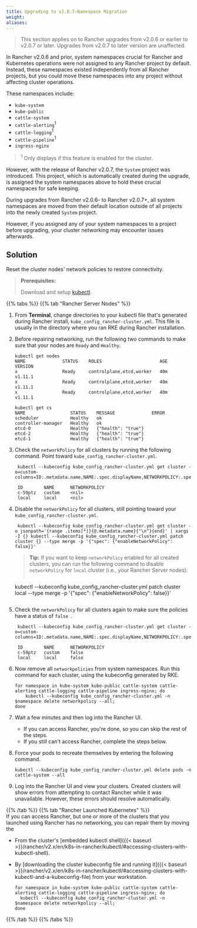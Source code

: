 ```yaml
---
title: Upgrading to v2.0.7—Namespace Migration
weight:
aliases:
---
```

>This section applies on to Rancher upgrades from v2.0.6 or earlier to v2.0.7 or later. Upgrades from v2.0.7 to later version are unaffected.

In Rancher v2.0.6 and prior, system namespaces crucial for Rancher and Kubernetes operations were not assigned to any Rancher project by default. Instead, these namespaces existed independently from all Rancher projects, but you could move these namespaces into any project without affecting cluster operations.

These namespaces include:

- `kube-system`
- `kube-public`
- `cattle-system`
- `cattle-alerting`<sup>1</sup>
- `cattle-logging`<sup>1</sup>
- `cattle-pipeline`<sup>1</sup>
- `ingress-nginx`

><sup>1</sup> Only displays if this feature is enabled for the cluster.

However, with the release of Rancher v2.0.7, the `System` project was introduced. This project, which is automatically created during the upgrade, is assigned the system namespaces above to hold these crucial namespaces for safe keeping.

During upgrades from Rancher v2.0.6- to Rancher v2.0.7+, all system namespaces are moved from their default location outside of all projects into the newly created `System` project.  

However, if you assigned any of your system namespaces to a project before upgrading, your cluster networking may encounter issues afterwards.

## Solution

Reset the cluster nodes' network policies to restore connectivity.

>**Prerequisites:**
>
>Download and setup [kubectl](https://kubernetes.io/docs/tasks/tools/install-kubectl/).

{{% tabs %}}
{{% tab "Rancher Server Nodes" %}}
1. From **Terminal**, change directories to your kubectl file that's generated during Rancher install, `kube_config_rancher-cluster.yml`. This file is usually in the directory where you ran RKE during Rancher installation.

1. Before repairing networking, run the following two commands to make sure that your nodes are `Ready` and `Healthy`.

    ```
    kubectl get nodes
    NAME              STATUS    ROLES                      AGE       VERSION
    x                 Ready     controlplane,etcd,worker   40m       v1.11.1
    x                 Ready     controlplane,etcd,worker   40m       v1.11.1
    x                 Ready     controlplane,etcd,worker   40m       v1.11.1
    
    kubectl get cs
    NAME                 STATUS    MESSAGE              ERROR
    scheduler            Healthy   ok
    controller-manager   Healthy   ok
    etcd-0               Healthy   {"health": "true"}
    etcd-2               Healthy   {"health": "true"}
    etcd-1               Healthy   {"health": "true"}
    ```

1. Check the `networkPolicy` for all clusters by running the following command. Point toward `kube_config_rancher-cluster.yml`.

        kubectl --kubeconfig kube_config_rancher-cluster.yml get cluster -o=custom-columns=ID:.metadata.name,NAME:.spec.displayName,NETWORKPOLICY:.spec.enableNetworkPolicy
    
        ID        NAME      NETWORKPOLICY
        c-59ptz   custom    <nil>
        local     local     <nil>
        

1. Disable the `networkPolicy` for all clusters, still pointing toward your `kube_config_rancher-cluster.yml`.

        kubectl --kubeconfig kube_config_rancher-cluster.yml get cluster -o jsonpath='{range .items[*]}{@.metadata.name}{"\n"}{end}' | xargs -I {} kubectl --kubeconfig kube_config_rancher-cluster.yml patch cluster {} --type merge -p '{"spec": {"enableNetworkPolicy": false}}' 

    >**Tip:** If you want to keep `networkPolicy` enabled for all created clusters, you can run the following command to disable `networkPolicy` for `local` cluster (i.e., your Rancher Server nodes):
    >
    >```
     kubectl --kubeconfig kube_config_rancher-cluster.yml patch cluster local --type merge -p '{"spec": {"enableNetworkPolicy": false}}' 
     ``` 

1. Check the `networkPolicy` for all clusters again to make sure the policies have a status of `false `.

        kubectl --kubeconfig kube_config_rancher-cluster.yml get cluster -o=custom-columns=ID:.metadata.name,NAME:.spec.displayName,NETWORKPOLICY:.spec.enableNetworkPolicy
        
        ID        NAME      NETWORKPOLICY
        c-59ptz   custom    false
        local     local     false

1. Now remove all `networkpolicies` from system namespaces.  Run this command for each cluster, using the kubeconfig generated by RKE.

    ```
    for namespace in kube-system kube-public cattle-system cattle-alerting cattle-logging cattle-pipeline ingress-nginx; do
        kubectl --kubeconfig kube_config_rancher-cluster.yml -n $namespace delete networkpolicy --all;
    done
    ```

1. Wait a few minutes and then log into the Rancher UI. 

    - If you can access Rancher, you're done, so you can skip the rest of the steps.
    - If you still can't access Rancher, complete the steps below.

1. Force your pods to recreate themselves by entering the following command.

    ```
    kubectl --kubeconfig kube_config_rancher-cluster.yml delete pods -n cattle-system --all
    ```
    
1. Log into the Rancher UI and view your clusters. Created clusters will show errors from attempting to contact Rancher while it was unavailable. However, these errors should resolve automatically.
 
{{% /tab %}}
{{% tab "Rancher Launched Kubernetes" %}}
<br/>
If you can access Rancher, but one or more of the clusters that you launched using Rancher has no networking, you can repair them by moving the 

- From the cluster's [embedded kubectl shell]({{< baseurl >}}/rancher/v2.x/en/k8s-in-rancher/kubectl/#accessing-clusters-with-kubectl-shell).
- By [downloading the cluster kubeconfig file and running it]({{< baseurl >}}/rancher/v2.x/en/k8s-in-rancher/kubectl/#accessing-clusters-with-kubectl-and-a-kubeconfig-file) from your workstation.

    ```
    for namespace in kube-system kube-public cattle-system cattle-alerting cattle-logging cattle-pipeline ingress-nginx; do
      kubectl --kubeconfig kube_config_rancher-cluster.yml -n $namespace delete networkpolicy --all;
    done
    ``` 
 
{{% /tab %}}
{{% /tabs %}}



